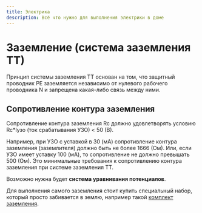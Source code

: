 ```yaml
---
title: Электрика
description: Всё что нужно для выполнения электрики в доме
---
```


# Заземление (система заземления ТТ)

Принцип системы заземления TT основан на том, что защитный проводник PE
заземляется независимо от нулевого рабочего проводника N и запрещена
какая-либо связь между ними.

## Сопротивление контура заземления

Сопротивление контура заземления Rc должно удовлетворять условию Rc*Iузо
(ток срабатывания УЗО) < 50 (В).

Например, при УЗО с уставкой в 30 (мА) сопротивление контура заземления
(заземлителя) должно быть не более 1666 (Ом). Или, если УЗО имеет уставку
100 (мА), то сопротивление не должно превышать 500 (Ом).
Это минимальные требования к сопротивлению контура заземления при системе
заземления ТТ.

Возможно нужна будет **система уравнивания потенциалов**.

Для выполнения самого заземления стоит купить специальный набор, который просто
 забивается в землю, например такой
 [комплект заземления](https://rozetka.com.ua/293178878/p293178878/).
